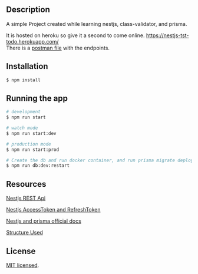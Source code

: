 ## Description

A simple Project created while learning nestjs, class-validator, and prisma.

It is hosted on heroku so give it a second to come online. https://nestjs-tst-todo.herokuapp.com/    
There is a [postman file](https://github.com/MinaSameh1/nestjs-todo/blob/main/test/Crudapp.postman_collection.json) with the endpoints.

## Installation
```bash
$ npm install
```

## Running the app

```bash
# development
$ npm run start

# watch mode
$ npm run start:dev

# production mode
$ npm run start:prod

# Create the db and run docker container, and run prisma migrate deploy
$ npm run db:dev:restart
```

## Resources
[Nestjs REST Api](https://www.youtube.com/watch?v=GHTA143_b-s)

[Nestjs AccessToken and RefreshToken](https://github.com/vladwulf/nestjs-jwts)

[Nestjs and prisma official docs](https://docs.nestjs.com/recipes/prisma)

[Structure Used](https://github.com/CatsMiaow/node-nestjs-structure)

## License
[MIT licensed](LICENSE).
